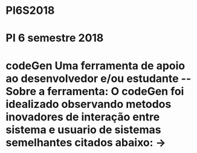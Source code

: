 # PI6S2018
<h1>PI 6 semestre 2018<h1>
codeGen
Uma ferramenta de apoio ao desenvolvedor e/ou estudante
-- Sobre a ferramenta:
	O codeGen foi idealizado observando metodos inovadores de interação
	entre sistema e usuario de sistemas semelhantes citados abaixo:
	->
